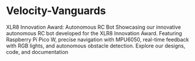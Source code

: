 # Velocity-Vanguards
XLR8 Innovation Award: Autonomous RC Bot Showcasing our innovative autonomous RC bot developed for the XLR8 Innovation Award. Featuring Raspberry Pi Pico W, precise navigation with MPU6050, real-time feedback with RGB lights, and autonomous obstacle detection. Explore our designs, code, and documentation
